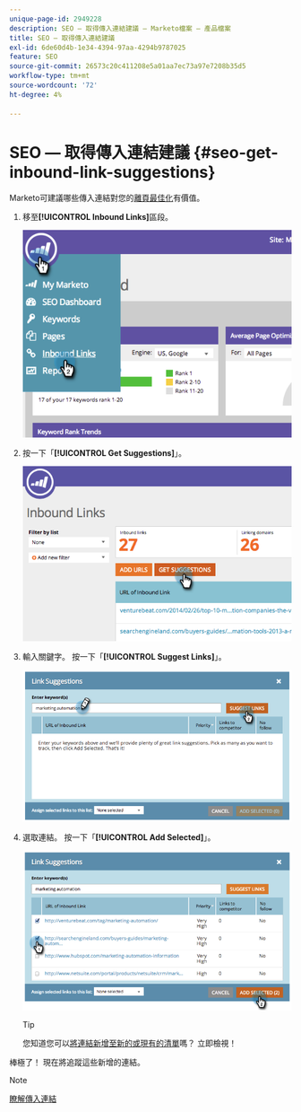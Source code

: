 ```yaml
---
unique-page-id: 2949228
description: SEO — 取得傳入連結建議 — Marketo檔案 — 產品檔案
title: SEO — 取得傳入連結建議
exl-id: 6de60d4b-1e34-4394-97aa-4294b9787025
feature: SEO
source-git-commit: 26573c20c411208e5a01aa7ec73a97e7208b35d5
workflow-type: tm+mt
source-wordcount: '72'
ht-degree: 4%

---
```


# SEO — 取得傳入連結建議 {#seo-get-inbound-link-suggestions}

Marketo可建議哪些傳入連結對您的[離頁最佳化](/help/marketo/product-docs/additional-apps/seo/understanding-seo/understanding-search-engine-optimization.md)有價值。

1. 移至&#x200B;**[!UICONTROL Inbound Links]**&#x200B;區段。

   ![](assets/image2014-9-18-13-3a20-3a44.png)

1. 按一下「**[!UICONTROL Get Suggestions]**」。

   ![](assets/image2014-9-18-13-3a21-3a8.png)

1. 輸入關鍵字。 按一下「**[!UICONTROL Suggest Links]**」。

   ![](assets/image2014-9-18-13-3a21-3a31.png)

1. 選取連結。 按一下「**[!UICONTROL Add Selected]**」。

   ![](assets/image2014-9-18-13-3a21-3a40.png)

   >[!TIP]
   >
   >您知道您可以[將連結新增至新的或現有的清單](/help/marketo/product-docs/additional-apps/seo/inbound-links/seo-add-remove-an-inbound-link-url-from-a-list.md)嗎？ 立即檢視！

棒極了！ 現在將追蹤這些新增的連結。

>[!NOTE]
>
>[瞭解傳入連結](/help/marketo/product-docs/additional-apps/seo/inbound-links/seo-understanding-inbound-links.md)
